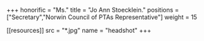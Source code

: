 +++
honorific = "Ms."
title = "Jo Ann Stoecklein."
positions = ["Secretary","Norwin Council of PTAs Representative"]
weight = 15

[[resources]]
  src  = "*.jpg"
  name = "headshot"
+++
